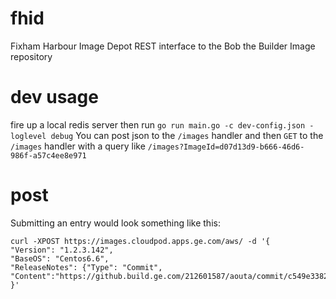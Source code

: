 # fhid
Fixham Harbour Image Depot
REST interface to the Bob the Builder Image repository

# dev usage
fire up a local redis server then run `go run main.go -c dev-config.json -loglevel debug`
You can post json to the `/images` handler
and then `GET` to the `/images` handler with a query like `/images?ImageId=d07d13d9-b666-46d6-986f-a57c4ee8e971`

# post

Submitting an entry would look something like this:
```
curl -XPOST https://images.cloudpod.apps.ge.com/aws/ -d '{
"Version": "1.2.3.142",
"BaseOS": "Centos6.6",
"ReleaseNotes": {"Type": "Commit", "Content":"https://github.build.ge.com/212601587/aouta/commit/c549e33828cc3f78a300e1626d9fb055449d1d0f"}
}'
```